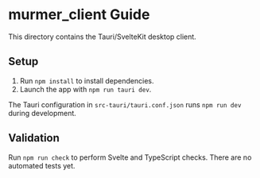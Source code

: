 # murmer_client Guide

This directory contains the Tauri/SvelteKit desktop client.

## Setup
1. Run `npm install` to install dependencies.
2. Launch the app with `npm run tauri dev`.

The Tauri configuration in `src-tauri/tauri.conf.json` runs `npm run dev` during development.

## Validation
Run `npm run check` to perform Svelte and TypeScript checks. There are no automated tests yet.
